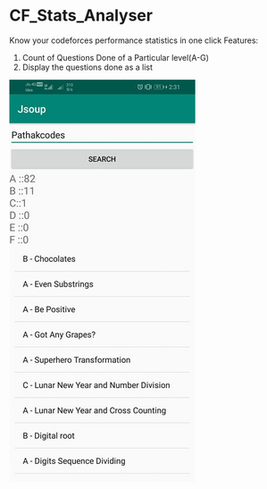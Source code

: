 # CF_Stats_Analyser
Know your codeforces performance statistics in one click
Features:
 1) Count of Questions Done of a Particular level(A-G)
 2) Display the questions done as a list
 
 
 
  <img src="pathak.jpg" width="400" height="700" style="width:auto; height:auto; width-max=100%;">
